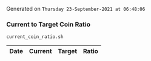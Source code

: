 Generated on `Thursday 23-September-2021 at 06:48:06`

### Current to Target Coin Ratio
`current_coin_ratio.sh`

Date|Current|Target|Ratio
---|---|---|---
